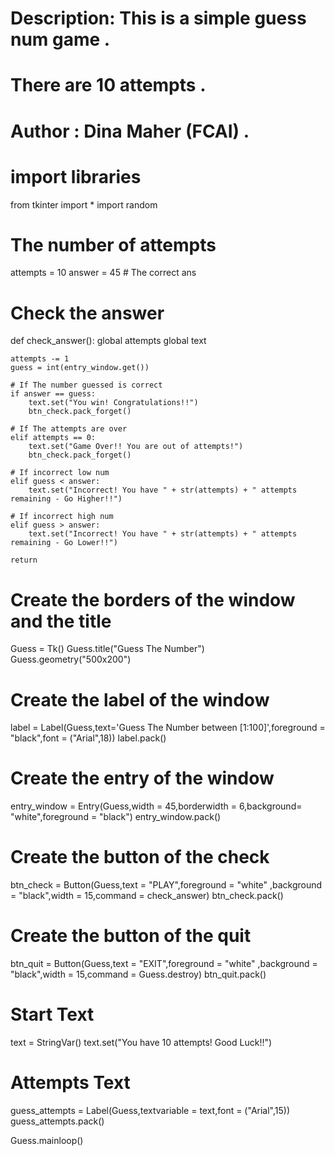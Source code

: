 # Description: This is a simple guess num game .
# There are 10 attempts .
# Author : Dina Maher (FCAI) .

# import libraries
from tkinter import *
import random

# The number of attempts
attempts = 10
answer = 45   # The correct ans

# Check the answer
def check_answer():
    global attempts
    global text

    attempts -= 1
    guess = int(entry_window.get())

    # If The number guessed is correct
    if answer == guess:
        text.set("You win! Congratulations!!")
        btn_check.pack_forget()

    # If The attempts are over
    elif attempts == 0:
        text.set("Game Over!! You are out of attempts!")
        btn_check.pack_forget()

    # If incorrect low num
    elif guess < answer:
        text.set("Incorrect! You have " + str(attempts) + " attempts remaining - Go Higher!!")

    # If incorrect high num
    elif guess > answer:
        text.set("Incorrect! You have " + str(attempts) + " attempts remaining - Go Lower!!")

    return

# Create the borders of the window and the title
Guess = Tk()
Guess.title("Guess The Number")
Guess.geometry("500x200")

# Create the label of the window
label = Label(Guess,text='Guess The Number between [1:100]',foreground = "black",font = ("Arial",18))
label.pack()

# Create the entry of the window
entry_window = Entry(Guess,width = 45,borderwidth = 6,background= "white",foreground = "black")
entry_window.pack()

# Create the button of the check
btn_check = Button(Guess,text = "PLAY",foreground = "white" ,background = "black",width = 15,command = check_answer)
btn_check.pack()

# Create the button of the quit
btn_quit = Button(Guess,text = "EXIT",foreground = "white" ,background = "black",width = 15,command = Guess.destroy)
btn_quit.pack()

# Start Text
text = StringVar()
text.set("You have 10 attempts! Good Luck!!")

# Attempts Text
guess_attempts = Label(Guess,textvariable = text,font = ("Arial",15))
guess_attempts.pack()

Guess.mainloop()
